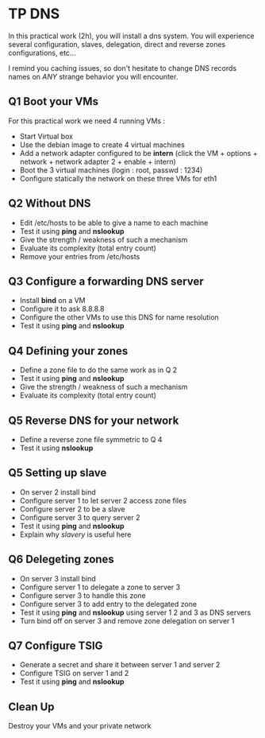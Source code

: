 # TP DNS

In this practical work (2h), you will install a dns system. You will experience several configuration, slaves, delegation, direct and reverse zones configurations, etc...

I remind you caching issues, so don't hesitate to change DNS records names on *ANY* strange behavior you will encounter.

## Q1 Boot your VMs

For this practical work we need 4 running VMs :

- Start Virtual box
- Use the debian image to create 4 virtual machines
- Add a network adapter configured to be **intern** (click the VM + options + network + network adapter 2 + enable + intern)
- Boot the 3 virtual machines (login : root, passwd : 1234)
- Configure statically the network on these three VMs for eth1

## Q2 Without DNS

- Edit /etc/hosts to be able to give a name to each machine
- Test it using **ping** and **nslookup**
- Give the strength / weakness of such a mechanism
- Evaluate its complexity (total entry count)
- Remove your entries from /etc/hosts

## Q3 Configure a forwarding DNS server

- Install **bind** on a VM
- Configure it to ask 8.8.8.8
- Configure the other VMs to use this DNS for name resolution
- Test it using **ping** and **nslookup**

## Q4 Defining your zones

- Define a zone file to do the same work as in Q 2
- Test it using **ping** and **nslookup**
- Give the strength / weakness of such a mechanism
- Evaluate its complexity (total entry count)

## Q5 Reverse DNS for your network

- Define a reverse zone file symmetric to Q 4
- Test it using **nslookup**

## Q5 Setting up slave

- On server 2 install bind
- Configure server 1 to let server 2 access zone files
- Configure server 2 to be a slave
- Configure server 3 to query server 2
- Test it using **ping** and **nslookup**
- Explain why *slavery* is useful here

## Q6 Delegeting zones

- On server 3 install bind
- Configure server 1 to delegate a zone to server 3
- Configure server 3 to handle this zone
- Configure server 3 to add entry to the delegated zone
- Test it using **ping** and **nslookup** using server 1 2 and 3 as DNS servers
- Turn bind off on server 3 and remove zone delegation on server 1

## Q7 Configure TSIG

- Generate a secret and share it between server 1 and server 2
- Configure TSIG on server 1 and 2
- Test it using **ping** and **nslookup**

## Clean Up

Destroy your VMs and your private network
